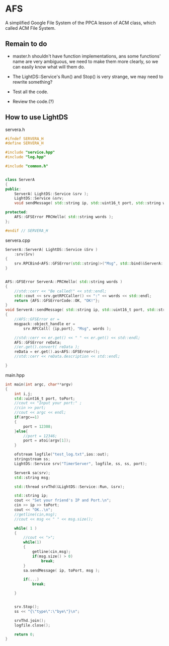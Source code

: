 # AFS
A simplified Google File System of the PPCA lesson of ACM class, which called ACM File System.
## Remain to do
* master.h shouldn't have function implementations, ans some functions' name are very ambiguous, we need to make them more clearly, so we can easily know what will them do.

* The LightDS::Service's Run() and Stop() is very strange, we may need to rewrite something?

* Test all the code.
* Review the code.(?)
## How to use LightDS
servera.h
```c++
#ifndef SERVERA_H
#define SERVERA_H

#include "service.hpp"
#include "log.hpp"

#include "common.h"


class ServerA
{
public:
	ServerA( LightDS::Service &srv );
	LightDS::Service &srv;
	void sendMessage( std::string ip, std::uint16_t port, std::string words );

protected:
	AFS::GFSError PRCHello( std::string words );
};

#endif // SERVERA_H

```
servera.cpp
```c++
ServerA::ServerA( LightDS::Service &Srv )
	:srv(Srv)
{
	srv.RPCBind<AFS::GFSError(std::string)>("Msg", std::bind(&ServerA::PRCHello, this, std::placeholders::_1));
}


AFS::GFSError ServerA::PRCHello( std::string words )
{
	//std::cerr << "Be called!" << std::endl;
	std::cout << srv.getRPCCaller() << ":" << words << std::endl;
	return {AFS::GFSErrorCode::OK, "OK!"};
}
void ServerA::sendMessage( std::string ip, std::uint16_t port, std::string words )
{
	//AFS::GFSError er =
	msgpack::object_handle er =
		srv.RPCCall( {ip,port}, "Msg", words );

	//std::cerr << er.get() << " " << er.get() << std::endl;
	AFS::GFSError reData;
	//er.get().convert( reData );
	reData = er.get().as<AFS::GFSError>();
	//std::cerr << reData.description << std::endl;

}

```
main.hpp
```c++
int main(int argc, char**argv)
{
	int i,j;
	std::uint16_t port, toPort;
	//cout << "Input your port:" ;
	//cin >> port;
	//cout << argc << endl;
	if(argc==1)
	{
		port = 12308;
	}else{
		//port = 12346;
		port = atoi(argv[1]);
	}

	ofstream logfile("test_log.txt",ios::out);
	stringstream ss;
	LightDS::Service srv("TimerServer", logfile, ss, ss, port);

	ServerA sa(srv);
	std::string msg;

	std::thread srvThd(&LightDS::Service::Run, &srv);

	std::string ip;
	cout << "Set your friend's IP and Port.\n";
	cin >> ip >> toPort;
	cout << "OK..\n";
	//getline(cin,msg);
	//cout << msg << " " << msg.size();

	while( 1 )
	{
		//cout << ">";
		while(1)
		{
			getline(cin,msg);
			if(msg.size() > 0)
				break;
		}
		sa.sendMessage( ip, toPort, msg );

		if(...)
			break;

	}


	srv.Stop();
	ss << "{\"type\":\"bye\"}\n";

	srvThd.join();
	logfile.close();

	return 0;
}
```
